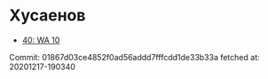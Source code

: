 # Хусаенов
- [40: WA 10](40.md)

Commit: 01867d03ce4852f0ad56addd7fffcdd1de33b33a
 fetched at: 20201217-190340

